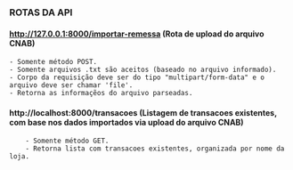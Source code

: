 ### ROTAS DA API
#### http://127.0.0.1:8000/importar-remessa (Rota de upload do arquivo CNAB)
    - Somente método POST.
    - Somente arquivos .txt são aceitos (baseado no arquivo informado).
    - Corpo da requisição deve ser do tipo "multipart/form-data" e o arquivo deve ser chamar 'file'.
    - Retorna as informaçẽos do arquivo parseadas.

#### http://localhost:8000/transacoes (Listagem de transacoes existentes, com base nos dados importados via upload do arquivo CNAB)
        - Somente método GET.
        - Retorna lista com transacoes existentes, organizada por nome da loja.